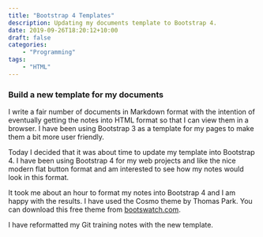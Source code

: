 ```yaml
---
title: "Bootstrap 4 Templates"
description: Updating my documents template to Bootstrap 4.
date: 2019-09-26T18:20:12+10:00
draft: false
categories:
    - "Programming"
tags: 
    - "HTML"
---
```


### Build a new template for my documents

I write a fair number of documents in Markdown format with the intention of eventually getting the notes into HTML format so that I can view them in a browser. I have been using Bootstrap 3 as a template for my pages to make them a bit more user friendly.

Today I decided that it was about time to update my template into Bootstrap 4. I have been using Bootstrap 4 for my web projects and like the nice modern flat button format and am interested to see how my notes would look in this format.

It took me about an hour to format my notes into Bootstrap 4 and I am happy with the results. I have used the Cosmo theme by Thomas Park. You can download this free theme from [bootswatch.com](https://bootswatch.com//).

I have reformatted my Git training notes with the new template.
